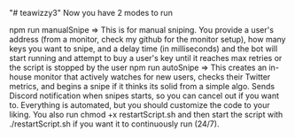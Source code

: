 "# teawizzy3"
Now you have 2 modes to run

npm run manualSnipe => This is for manual sniping. You provide a user's address (from a monitor, check my github for the monitor setup), how many keys you want to snipe, and a delay time (in milliseconds) and the bot will start running and attempt to buy a user's key until it reaches max retries or the script is stopped by the user
npm run autoSnipe => This creates an in-house monitor that actively watches for new users, checks their Twitter metrics, and begins a snipe if it thinks its solid from a simple algo. Sends Discord notification when snipes starts, so you can cancel out if you want to. Everything is automated, but you should customize the code to your liking. You also run chmod +x restartScript.sh and then start the script with ./restartScript.sh if you want it to continuously run (24/7). 
